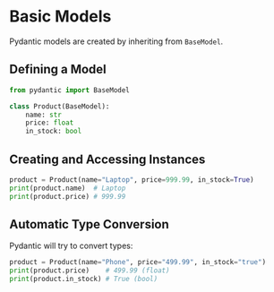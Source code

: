 # Basic Models

Pydantic models are created by inheriting from `BaseModel`.

## Defining a Model

```python
from pydantic import BaseModel

class Product(BaseModel):
    name: str
    price: float
    in_stock: bool
```

## Creating and Accessing Instances

```python
product = Product(name="Laptop", price=999.99, in_stock=True)
print(product.name)  # Laptop
print(product.price) # 999.99
```

## Automatic Type Conversion

Pydantic will try to convert types:

```python
product = Product(name="Phone", price="499.99", in_stock="true")
print(product.price)    # 499.99 (float)
print(product.in_stock) # True (bool)
```
